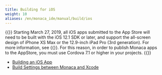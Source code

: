 ```yaml
---
title: Building for iOS
weight: 10
aliases: /en/monaca_ide/manual/build/ios
---
```


{{<note>}}
Starting March 27, 2019, all iOS apps submitted to the App Store will need to be built with the iOS 12.1 SDK or later, and support the all-screen design of iPhone XS Max or the 12.9-inch iPad Pro (3rd generation). For more information, see {{<link title="Submitting iOS Apps to the App Store" href="https://developer.apple.com/ios/submit/">}}. For this reason, in order to publish Monaca apps to the AppStore, you must use Cordova 7.1 or higher in your projects. 
{{</note>}}

- [Building an iOS App](build_ios)
- [Build Settings between Monaca and Xcode](import_export)
